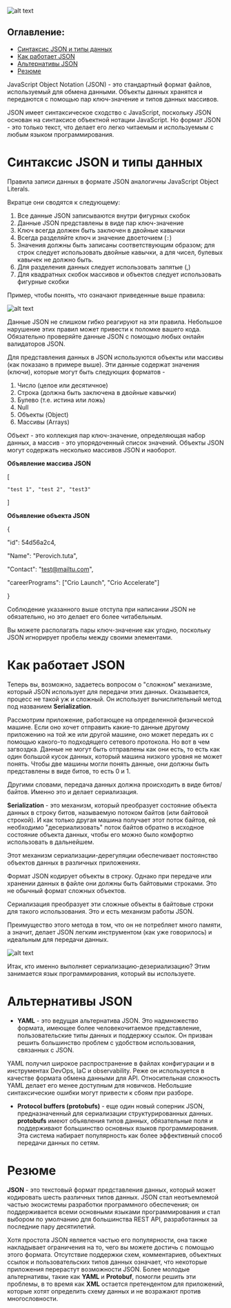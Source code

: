 ![alt text](/Languages/JSON/image/image10.png)

## Оглавление:

- [Синтаксис JSON и типы данных](#синтаксис-json-и-типы-данных)
- [Как работает JSON](#как-работает-json)
- [Альтернативы JSON](#альтернативы-json)
- [Резюме](#резюме)


JavaScript Object Notation (JSON) - это стандартный формат файлов, используемый для обмена данными. Объекты данных хранятся и передаются с помощью пар ключ-значение и типов данных массивов.

JSON имеет синтаксическое сходство с JavaScript, поскольку JSON основан на синтаксисе объектной нотации JavaScript. Но формат JSON - это только текст, что делает его легко читаемым и используемым с любым языком программирования.

# Синтаксис JSON и типы данных

Правила записи данных в формате JSON аналогичны JavaScript Object Literals.

Вкратце они сводятся к следующему:

1. Все данные JSON записываются внутри фигурных скобок
2. Данные JSON представлены в виде пар ключ-значение
3. Ключ всегда должен быть заключен в двойные кавычки
4. Всегда разделяйте ключ и значение двоеточием (`:`)
5. Значения должны быть записаны соответствующим образом; для строк следует использовать двойные кавычки, а для чисел, булевых кавычек не должно быть.
6. Для разделения данных следует использовать запятые (,)
7. Для квадратных скобок массивов и объектов следует использовать фигурные скобки

Пример, чтобы понять, что означают приведенные выше правила:

![alt text](/Languages/JSON/image/image1.png)

Данные JSON не слишком гибко реагируют на эти правила. Небольшое нарушение этих правил может привести к поломке вашего кода. Обязательно проверяйте данные JSON с помощью любых онлайн валидаторов JSON.

Для представления данных в JSON используются объекты или массивы (как показано в примере выше). Эти данные содержат значения (ключи), которые могут быть следующих форматов -

1. Число (целое или десятичное)
2. Строка (должна быть заключена в двойные кавычки)
3. Булево (т.е. истина или ложь)
4. Null
5. Объекты (Object)
6. Массивы (Arrays)

Объект - это коллекция пар ключ-значение, определяющая набор данных, а массив - это упорядоченный список значений. Объекты JSON могут содержать несколько массивов JSON и наоборот.

**Объявление массива JSON**

[

    "test 1", "test 2", "test3"
    
]

**Объявление объекта JSON**

{

"id": 54d56a2c4,

"Name": "Perovich.tuta",

"Contact": "test@mailtu.com",

"careerPrograms": ["Crio Launch", "Crio Accelerate"]

}

Соблюдение указанного выше отступа при написании JSON не обязательно, но это делает его более читабельным.

Вы можете располагать пары ключ-значение как угодно, поскольку JSON игнорирует пробелы между своими элементами.

# Как работает JSON

Теперь вы, возможно, задаетесь вопросом о "сложном" механизме, который JSON использует для передачи этих данных. Оказывается, процесс не такой уж и сложный. Он использует вычислительный метод под названием **Serialization**.

Рассмотрим приложение, работающее на определенной физической машине. Если оно хочет отправить какие-то данные другому приложению на той же или другой машине, оно может передать их с помощью какого-то подходящего сетевого протокола. Но вот в чем загвоздка. Данные не могут быть отправлены как они есть, то есть как один большой кусок данных, который машина низкого уровня не может понять. Чтобы две машины могли понять данные, они должны быть представлены в виде битов, то есть 0 и 1.

Другими словами, передача данных должна происходить в виде битов/байтов. Именно это и делает сериализация.

**Serialization** - это механизм, который преобразует состояние объекта данных в строку битов, называемую потоком байтов (или байтовой строкой). И как только другая машина получает этот поток байтов, ей необходимо "десериализовать" поток байтов обратно в исходное состояние объекта данных, чтобы его можно было комфортно использовать в дальнейшем.

Этот механизм сериализации-дерегуляции обеспечивает постоянство объектов данных в различных приложениях.

Формат JSON кодирует объекты в строку. Однако при передаче или хранении данных в файле они должны быть байтовыми строками. Это не обычный формат сложных объектов.

Сериализация преобразует эти сложные объекты в байтовые строки для такого использования. Это и есть механизм работы JSON.

Преимущество этого метода в том, что он не потребляет много памяти, а значит, делает JSON легким инструментом (как уже говорилось) и идеальным для передачи данных.

![alt text](/Languages/JSON/image/image2.png)

Итак, кто именно выполняет сериализацию-дезериализацию? Этим занимается язык программирования, который вы используете.

# Альтернативы JSON

- **YAML** - это ведущая альтернатива JSON. Это надмножество формата, имеющее более человекочитаемое представление, пользовательские типы данных и поддержку ссылок. Он призван решить большинство проблем с удобством использования, связанных с JSON.
  
YAML получил широкое распространение в файлах конфигурации и в инструментах DevOps, IaC и observability. Реже он используется в качестве формата обмена данными для API. Относительная сложность YAML делает его менее доступным для новичков. Небольшие синтаксические ошибки могут привести к сбоям при разборе.

- **Protocol buffers (protobufs)** - еще один новый соперник JSON, предназначенный для сериализации структурированных данных. **protobufs** имеют объявления типов данных, обязательные поля и поддерживают большинство основных языков программирования. Эта система набирает популярность как более эффективный способ передачи данных по сетям.


# Резюме
**JSON** - это текстовый формат представления данных, который может кодировать шесть различных типов данных. JSON стал неотъемлемой частью экосистемы разработки программного обеспечения; он поддерживается всеми основными языками программирования и стал выбором по умолчанию для большинства REST API, разработанных за последние пару десятилетий.

Хотя простота JSON является частью его популярности, она также накладывает ограничения на то, чего вы можете достичь с помощью этого формата. Отсутствие поддержки схем, комментариев, объектных ссылок и пользовательских типов данных означает, что некоторые приложения перерастут возможности JSON. Более молодые альтернативы, такие как **YAML** и **Protobuf**, помогли решить эти проблемы, в то время как **XML** остается претендентом для приложений, которые хотят определить схему данных и не возражают против многословности.

